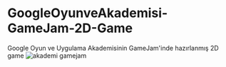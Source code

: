# GoogleOyunveAkademisi-GameJam-2D-Game
Google Oyun ve Uygulama Akademisinin GameJam'inde hazırlanmış 2D game 
![akademi gamejam](https://github.com/NorthHopee/GoogleOyunveAkademisi-GameJam-2D-Game/assets/93212416/29933e06-00d6-4c73-9aef-e51044b4880e)
